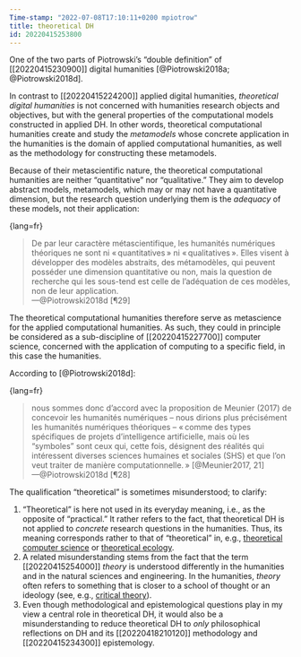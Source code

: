 ```yaml
---
Time-stamp: "2022-07-08T17:10:11+0200 mpiotrow"
title: theoretical DH
id: 20220415253800
---
```


One of the two parts of Piotrowski’s “double definition” of [[20220415230900]] digital humanities [@Piotrowski2018a; @Piotrowski2018d].

In contrast to [[20220415224200]] applied digital humanities, *theoretical digital humanities* is not concerned with humanities research objects and objectives, but with the general properties of the computational models constructed in applied DH.  In other words, theoretical computational humanities create and study the *metamodels* whose concrete application in the humanities is the domain of applied computational humanities, as well as the methodology for constructing these metamodels.

Because of their metascientific nature, the theoretical computational humanities are neither “quantitative” nor “qualitative.”  They aim to develop abstract models, metamodels, which may or may not have a quantitative dimension, but the research question underlying them is the *adequacy* of these models, not their application:

{lang=fr}
> De par leur caractère métascientifique, les humanités numériques théoriques ne sont ni « quantitatives » ni « qualitatives ». Elles visent à développer des modèles abstraits, des métamodèles, qui peuvent posséder une dimension quantitative ou non, mais la question de recherche qui les sous-tend est celle de l’adéquation de ces modèles, non de leur application.  
—@Piotrowski2018d [¶29]

The theoretical computational humanities therefore serve as metascience for the applied computational humanities.  As such, they could in principle be considered as a sub-discipline of [[20220415227700]] computer science, concerned with the application of computing to a specific field, in this case the humanities.

According to [@Piotrowski2018d]:

{lang=fr}
> nous sommes donc d’accord avec la proposition de Meunier (2017) de concevoir les humanités numériques – nous dirions plus précisément les humanités numériques théoriques – « comme des types spécifiques de projets d’intelligence artificielle, mais où les “symboles” sont ceux qui, cette fois, désignent des réalités qui intéressent diverses sciences humaines et sociales (SHS) et que l’on veut traiter de manière computationnelle. » [@Meunier2017, 21]  
—@Piotrowski2018d [¶28]

The qualification “theoretical” is sometimes misunderstood; to clarify:

1. “Theoretical” is here not used in its everyday meaning, i.e., as the opposite of “practical.”  It rather refers to the fact, that theoretical DH is not applied to *concrete* research questions in the humanities.  Thus, its meaning corresponds rather to that of “theoretical” in, e.g., [theoretical computer science](https://en.wikipedia.org/wiki/Theoretical_computer_science) or [theoretical ecology](https://en.wikipedia.org/wiki/Theoretical_ecology).
2. A related misunderstanding stems from the fact that the term [[20220415254000]] *theory* is understood differently in the humanities and in the natural sciences and engineering.  In the humanities, *theory* often refers to something that is closer to a school of thought or an ideology (see, e.g., [critical theory](https://en.wikipedia.org/wiki/Critical_theory)).
3. Even though methodological and epistemological questions play in my view a central role in theoretical DH, it would also be a misunderstanding to reduce theoretical DH to *only* philosophical reflections on DH and its [[20220418210120]] methodology and [[20220415234300]] epistemology.
